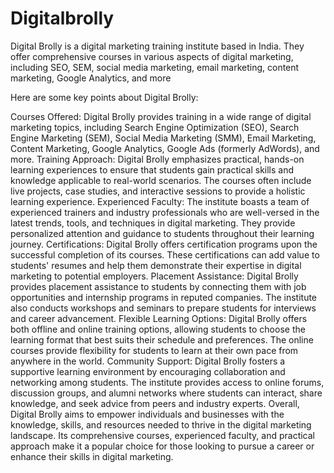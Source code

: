 # Digitalbrolly
Digital Brolly is a digital marketing training institute based in India. They offer comprehensive courses in various aspects of digital marketing, including SEO, SEM, social media marketing, email marketing, content marketing, Google Analytics, and more

Here are some key points about Digital Brolly:

Courses Offered: Digital Brolly provides training in a wide range of digital marketing topics, including Search Engine Optimization (SEO), Search Engine Marketing (SEM), Social Media Marketing (SMM), Email Marketing, Content Marketing, Google Analytics, Google Ads (formerly AdWords), and more.
Training Approach: Digital Brolly emphasizes practical, hands-on learning experiences to ensure that students gain practical skills and knowledge applicable to real-world scenarios. The courses often include live projects, case studies, and interactive sessions to provide a holistic learning experience.
Experienced Faculty: The institute boasts a team of experienced trainers and industry professionals who are well-versed in the latest trends, tools, and techniques in digital marketing. They provide personalized attention and guidance to students throughout their learning journey.
Certifications: Digital Brolly offers certification programs upon the successful completion of its courses. These certifications can add value to students' resumes and help them demonstrate their expertise in digital marketing to potential employers.
Placement Assistance: Digital Brolly provides placement assistance to students by connecting them with job opportunities and internship programs in reputed companies. The institute also conducts workshops and seminars to prepare students for interviews and career advancement.
Flexible Learning Options: Digital Brolly offers both offline and online training options, allowing students to choose the learning format that best suits their schedule and preferences. The online courses provide flexibility for students to learn at their own pace from anywhere in the world.
Community Support: Digital Brolly fosters a supportive learning environment by encouraging collaboration and networking among students. The institute provides access to online forums, discussion groups, and alumni networks where students can interact, share knowledge, and seek advice from peers and industry experts.
Overall, Digital Brolly aims to empower individuals and businesses with the knowledge, skills, and resources needed to thrive in the digital marketing landscape. Its comprehensive courses, experienced faculty, and practical approach make it a popular choice for those looking to pursue a career or enhance their skills in digital marketing.





